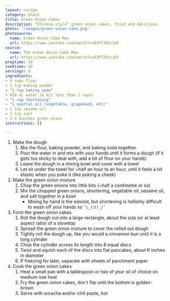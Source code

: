 ```yaml
---
layout: recipe
category: Snack
title: Green Onion Cakes
description: “Chinese-style” green onion cakes, fried and delicious.
photo: "/images/green-onion-cake.png"
photosource:
  name: Green Onion Cake Man
  url: https://www.youtube.com/watch?v=D3FTJESc1GY
source:
  name: The Green Onion Cake Man
  url: https://www.youtube.com/watch?v=D3FTJESc1GY
preptime: 50
cooktime: 10
servings: 8
ingredients:
- 4 cups flour
- 1 tsp baking powder
- "¼ tsp baking soda"
- 450 mL water (a bit less than 2 cups)
- "¼ cup shortening"
- "¼ neutral oil (vegetable, grapeseed, etc)"
- 1 tsp sesame oil
- 2 tsp salt
- 2-3 bunches green onion
instructions: []

---
```

1. Make the dough
    1. Mix the flour, baking powder, and baking soda together
    2. Pour the water in and mix with your hands until it forms a dough (if it gets too sticky to deal with, add a bit of flour on your hands)
    3. Leave the dough in a mixing bowl and cover with a towel
    4. Let sit under the towel for ~half an hour to an hour, until it feels a bit elastic when you poke it (like poking a cheek)
2. Make the green onion mixture
    1. Chop the green onions into little bits (~half a centimetre or so)
    2. Mix the chopped green onions, shortening, vegetable oil, sesame oil, and salt together in a bowl
        * Mixing by hand is the easiest, but shortening is hellishly difficult to wash off your hands so `¯\_(ツ)_/¯`
3. Form the green onion cakes
    1. Roll the dough out into a large rectangle, about the size (or at least aspect ratio) of a stovetop
    2. Spread the green onion mixture to cover the rolled out dough
    3. Tightly roll the dough up, like you would a cinnamon bun until it is a long cylinder
    4. Chop the cylinder across its length into 8 equal discs
    5. Twist and squish each of the discs into flat pancakes, about 6 inches in diameter
    6. If freezing for later, separate with sheets of parchment paper
4. Cook the green onion cakes
    1. Heat a small pan with a tablespoon or two of your oil of choice on medium-low heat
    2. Fry the green onion cakes, don't flip until the bottom is golden-brown
    3. Serve with sriracha and/or chili paste, hot
